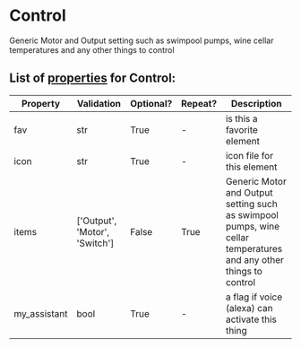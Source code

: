 <!--s_name-->
# Control

<!--e_name-->

<!--s_role-->
<!--e_role-->

<!--s_descr-->
Generic Motor and Output setting such as swimpool pumps, wine cellar temperatures and any other things to control

<!--e_descr-->

<!--s_tbl-->
## List of [properties](Properties.md) for __Control__:

  | Property | Validation | Optional? | Repeat? | Description |
  | --- | --- | --- | --- | --- |
  | fav | str | True | - | is this a favorite element | 
  | icon | str | True | - | icon file for this element | 
  | items | ['Output', 'Motor', 'Switch'] | False | True | Generic Motor and Output setting such as swimpool pumps, wine cellar temperatures and any other things to control | 
  | my_assistant | bool | True | - | a flag if voice (alexa) can activate this thing | 
<!--e_tbl-->

